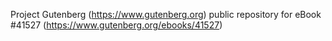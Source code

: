 Project Gutenberg (https://www.gutenberg.org) public repository for eBook #41527 (https://www.gutenberg.org/ebooks/41527)
